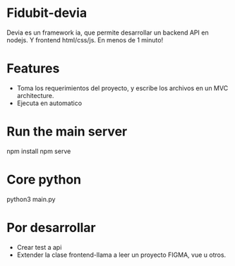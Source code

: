 # Fidubit-devia
Devia es un framework ia, que permite desarrollar un backend API en nodejs. Y frontend html/css/js. En menos de 1 minuto! 


# Features 
* Toma los requerimientos del proyecto, y escribe los archivos en un MVC architecture. 
* Ejecuta en automatico 

# Run the main server  
npm install 
npm serve 

# Core python 
python3 main.py 

# Por desarrollar 
  * Crear test a api
  * Extender la clase  frontend-llama a leer un proyecto FIGMA, vue u otros.   
